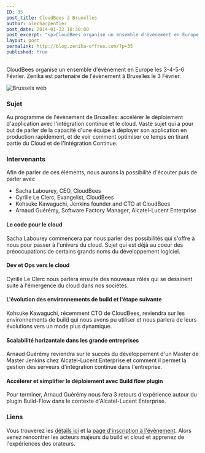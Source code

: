 ```yaml
---
ID: 35
post_title: CloudBees à Bruxelles
author: alecharpentier
post_date: 2014-01-22 10:30:00
post_excerpt: "<p>CloudBees organise un ensemble d'évènement en Europe les 3-4-5-6 Février. Zenika est partenaire de l'évènement à Bruxelles le 3 Février.</p>"
layout: post
permalink: http://blog.zenika-offres.com/?p=35
published: true
---
```

<p>CloudBees organise un ensemble d'évènement en Europe les 3-4-5-6 Février. Zenika est partenaire de l'évènement à Bruxelles le 3 Février.</p>
<!--more-->
<p><img src="/wp-content/uploads/2015/07/.Brussels-Web_m.jpg" alt="Brussels web" style="display:block; margin:0 auto;" title="Brussels web" /></p> <h3>Sujet</h3> <p>Au programme de l'évènement de Bruxelles: accélérer le déploiement d'application avec l'intégration continue et le cloud. Vaste sujet qui a pour but de parler de la capacité d'une équipe à déployer son application en production rapidement, et de voir comment optimiser ce temps en tirant partie du Cloud et de l'Intégration Continue.</p> <h3>Intervenants</h3> <p>Afin de parler de ces éléments, nous aurons la possibilité d'écouter puis de parler avec</p> <ul> <li>Sacha Labourey, CEO, CloudBees</li> <li>Cyrille Le Clerc, Evangelist, CloudBees</li> <li>Kohsuke Kawaguchi, Jenkins founder and CTO at CloudBees</li> <li>Arnaud Guérémy, Software Factory Manager, Alcatel-Lucent Enterprise</li> </ul> <h4>Le code pour le cloud</h4> <p>Sacha Labourey commencera par nous parler des possibilités qui s'offre à nous pour passer à l'univers du cloud. Sujet qui est déjà au coeur des préoccupations de certains grands noms du développement logiciel.</p> <h4>Dev et Ops vers le cloud</h4> <p>Cyrille Le Clerc nous parlera ensuite des nouveaux rôles qui se dessinent suite à l'émergence du cloud dans nos sociétés.</p> <h4>L'évolution des environnements de build et l'étape suivante</h4> <p>Kohsuke Kawaguchi, récemment CTO de CloudBees, reviendra sur les environnements de build qui nous avons pu utiliser et nous parlera de leurs évolutions vers un mode plus dynamique.</p> <h4>Scalabilité horizontale dans les grande entreprises</h4> <p>Arnaud Guérémy reviendra sur le succès du développement d'un Master de Master Jenkins chez Alcatel-Lucent Enterprise et comment il permet la gestion des serveurs d'intégration continue dans l'entreprise.</p> <h4>Accélérer et simplifier le déploiement avec Build flow plugin</h4> <p>Pour terminer, Arnaud Guérémy nous fera 3 retours d'expérience autour du plugin Build-Flow dans le contexte d'Alcatel-Lucent Enterprise.</p> <h3>Liens</h3> <p>Vous trouverez les <a href="http://www.cloudbees.com/ci-brussels">détails ici</a> et la <a href="http://www.eventbrite.com/e/accelerating-application-delivery-with-continuous-integration-ci-and-the-cloud-tickets-10008173717">page d'inscription à l'évènement</a>. Alors venez rencontrer les acteurs majeurs du build et cloud et apprenez de l'expériences des orateurs.</p>